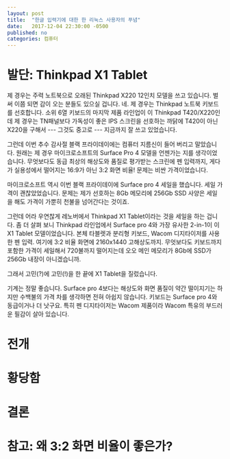 ```yaml
---
layout: post
title:  "한글 입력기에 대한 한 리눅스 사용자의 푸념"
date:   2017-12-04 22:30:00 -0500
published: no
categories: 컴퓨터
---
```


# 발단: Thinkpad X1 Tablet

제 경우는 주력 노트북으로 오래된 Thinkpad X220 12인치 모델을 쓰고 있습니다.
벌써 이쯤 되면 감이 오는 분들도 있으실 겁니다. 네. 제 경우는 Thinkpad 노트북
키보드를 선호합니다. 소위 6열 키보드의 마지막 제품 라인업이 이 Thinkpad
T420/X220인데 제 경우는 TN패널보다 가독성이 좋은 IPS 스크린을 선호하는 까닭에 
T420이 아닌 X220을 구해서 --- 그것도 중고로 --- 지금까지 잘 쓰고 있었습니다.

그런데 이번 추수 감사절 블랙 프라이데이에는 컴퓨터 지름신이 들어 버리고
말았습니다. 원래는 제 경우 마이크로소프트의 Surface Pro 4 모델을 언젠가는 지를
생각이었습니다. 무엇보다도 동급 최상의 해상도와 품질로 평가받는 스크린에 펜
입력까지, 게다가 실용성에서 떨어지는 16:9가 아닌 3:2 화면 비율! 문제는 비싼
가격이었습니다.

마이크로소프트 역시 이번 블랙 프라이데이에 Surface pro 4 세일을 했습니다.
세일 가격이 괜찮았었습니다. 문제는 제가 선호하는 8Gb 메모리에 256Gb SSD 사양은
세일을 해도 가격이 가뿐히 천불을 넘어간다는 것이죠.

그런데 어라 우연찮게 레노버에서 Thinkpad X1 Tablet이라는 것을 세일을 하는
겁니다. 좀 더 살펴 보니 Thinkpad 라인업에서 Surface pro 4와 가장 유사한
2-in-1이 이 X1 Tablet 모델이었습니다. 본체 타블렛과 분리형 키보드, Wacom
디지타이저를 사용한 펜 입력. 여기에 3:2 비율 화면에 2160x1440 고해상도까지.
무엇보다도 키보드까지 포함한 가격이 세일해서 720불까지 떨어지는데 오오
메인 메모리가 8Gb에 SSD가 256Gb 내장이 아니겠습니까.

그래서 고민(?)에 고민(!)을 한 끝에 X1 Tablet을 질렀습니다. 

기계는 정말 좋습니다. Surface pro 4보다는 해상도와 화면 품질이 약간 떨이지기는
하지만 수백불의 가격 차를 생각하면 전혀 아쉽지 않습니다. 키보드는 Surface pro
4와 동급이거나 더 낫구요. 특히 펜 디지타이저는 Wacom 제품이라 Wacom 특유의
부드러운 필감이 살아 있습니다. 



# 전개

# 황당함

# 결론

# 참고: 왜 3:2 화면 비율이 좋은가?


